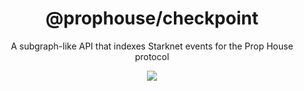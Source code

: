 <h1 align="center">
  @prophouse/checkpoint
</h1>
<p align="center">
  A subgraph-like API that indexes Starknet events for the Prop House protocol
</p>
<p align="center">
  <a href="https://prop.house/">
    <img src="https://img.shields.io/badge/website-prop.house-blue?style=flat-square">
  </a>
</p>
